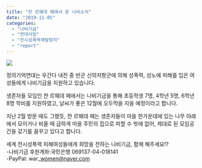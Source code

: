 ```yaml
---
title: "챤 르웨데 페에서 온 나비소식"
date: "2019-11-05"
categories: 
  - "나비기금"
  - "연대사업"
  - "전시성폭력재발방지"
  - "report"
---
```


![](http://womenandwar.net/kr/wp-content/uploads/2019/02/20190223_185922-1024x768.jpg)

정의기억연대는 우간다 내전 중 반군 신의저항군에 의해 성폭력, 성노예 피해를 입은 여성들에게 나비기금을 지원하고 있습니다.

생존자들 모임인 챤 르웨데 페에서는 나비기금을 통해 초등학생 7명, 4학년 5명, 6학년 8명 학비를 지원하였고, 날씨가 좋은 12월에 오두막을 지을 예정이라고 합니다.

지난 2월 방문 때도 그랬듯, 챤 르웨데 페는 생존자들이 마을 한가운데에 있는 나무 아래에서 모이거나 비올 때 급하게 마을 주민의 집으로 피할 수 밖에 없어, 제대로 된 모임공간을 갖기를 꿈꾸고 있다고 합니다.

세계 전시성폭력 피해여성들에게 희망을 전하는 나비기금, 함께 해주세요!?  
\-나비기금 후원계좌:국민은행 069137-04-018141  
\-PayPal: war\_women@naver.com
